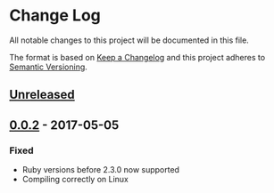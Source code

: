 # Change Log
All notable changes to this project will be documented in this file.

The format is based on [Keep a Changelog](http://keepachangelog.com/)
and this project adheres to [Semantic Versioning](http://semver.org/).

## [Unreleased]

## [0.0.2] - 2017-05-05
### Fixed
- Ruby versions before 2.3.0 now supported
- Compiling correctly on Linux

[Unreleased]: https://github.com/TandaHQ/fast_filter/compare/v0.0.2...HEAD
[0.0.2]: https://github.com/TandaHQ/fast_filter/compare/v0.0.1...v0.0.2
